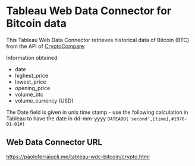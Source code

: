 # Tableau Web Data Connector for Bitcoin data
This Tableau Web Data Connector retrieves historical data of Bitcoin (BTC) from the API of [CryptoCompare](https://min-api.cryptocompare.com/):

Information obtained:
* date
* highest_price
* lowest_price
* opening_price
* volume_btc
* volume_currency (USD)

The Date field is given in unix time stamp - use the following calculation in Tableau to have the date in dd-mm-yyyy `DATEADD('second',[time],#1970-01-01#)`

## Web Data Connector URL
https://paoloferraiuoli.me/tableau-wdc-bitcoin/crypto.html
